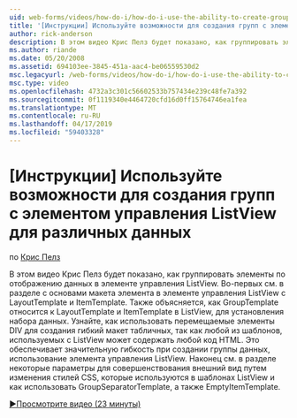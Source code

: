```yaml
---
uid: web-forms/videos/how-do-i/how-do-i-use-the-ability-to-create-groups-with-the-listview-control-for-different-data
title: '[Инструкции] Используйте возможности для создания групп с элементом управления ListView для различных данных | Документация Майкрософт'
author: rick-anderson
description: В этом видео Крис Пелз будет показано, как группировать элементы по отображению данных в элементе управления ListView. Во-первых см. в разделе с основами макета элемента в элемент управления ListView...
ms.author: riande
ms.date: 05/20/2008
ms.assetid: 694103ee-3845-451a-aac4-be06559530d2
msc.legacyurl: /web-forms/videos/how-do-i/how-do-i-use-the-ability-to-create-groups-with-the-listview-control-for-different-data
msc.type: video
ms.openlocfilehash: 4732a3c301c56602533b757434e239c48fe7a392
ms.sourcegitcommit: 0f1119340e4464720cfd16d0ff15764746ea1fea
ms.translationtype: MT
ms.contentlocale: ru-RU
ms.lasthandoff: 04/17/2019
ms.locfileid: "59403328"
---
```

# <a name="how-do-i-use-the-ability-to-create-groups-with-the-listview-control-for-different-data"></a>[Инструкции] Используйте возможности для создания групп с элементом управления ListView для различных данных

по [Крис Пелз](https://twitter.com/chrispels)

В этом видео Крис Пелз будет показано, как группировать элементы по отображению данных в элементе управления ListView. Во-первых см. в разделе с основами макета элемента в элементе управления ListView с LayoutTemplate и ItemTemplate. Также объясняется, как GroupTemplate относится к LayoutTemplate и ItemTemplate в ListView, для установления набора данных. Узнайте, как использовать перемещаемые элементы DIV для создания гибкий макет табличных, так как любой из шаблонов, используемых с ListView может содержать любой код HTML. Это обеспечивает значительную гибкость при создании группы данных, использование элемента управления ListView. Наконец см. в разделе некоторые параметры для совершенствования внешний вид путем изменения стилей CSS, которые используются в шаблонах ListView и как использовать GroupSeparatorTemplate, а также EmptyItemTemplate.

[&#9654;Просмотрите видео (23 минуты)](https://channel9.msdn.com/Blogs/ASP-NET-Site-Videos/how-do-i-use-the-ability-to-create-groups-with-the-listview-control-for-different-data)
